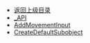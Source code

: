 - [返回上级目录](../_sidebar.md)
- [_API](_API.md)
- [AddMovementInput](AddMovementInput.md)
- [CreateDefaultSubobject](CreateDefaultSubobject.md)
